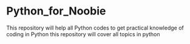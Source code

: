 # Python_for_Noobie
This repository will help all Python codes to get practical knowledge of coding in Python
this repository will cover all topics in python

